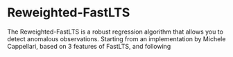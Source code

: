# Reweighted-FastLTS

<p>
The Reweighted-FastLTS is a robust regression algorithm that allows you to detect anomalous observations.
Starting from an implementation by Michele Cappellari, based on 3 features of FastLTS, and following 
  
</p>
